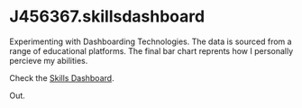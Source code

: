 # J456367.skillsdashboard
Experimenting with Dashboarding Technologies.
The data is sourced from a range of educational platforms.
The final bar chart reprents how I personally percieve my abilities.

Check the [Skills Dashboard](https://j456367.github.io/J456367.skillsdashboard/Skill%20Distribution.html).

Out.
